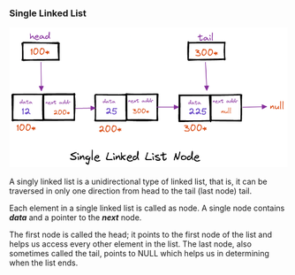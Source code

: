 ### Single Linked List

![single-linked-list](../../../docs/img/single-linked-list/single-linked-list.png)

A singly linked list is a unidirectional type of linked list, that is, it can be traversed in only one direction from head to the tail (last node) tail.

Each element in a single linked list is called as node. A single node contains **_data_** and a pointer to the **_next_** node.

The first node is called the head; it points to the first node of the list and helps us access every other element in the list. The last node, also sometimes called the tail, points to NULL which helps us in determining when the list ends.
